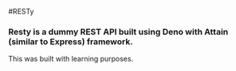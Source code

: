 #RESTy

### Resty is a dummy REST API built using Deno with Attain (similar to Express) framework.

This was built with learning purposes.
